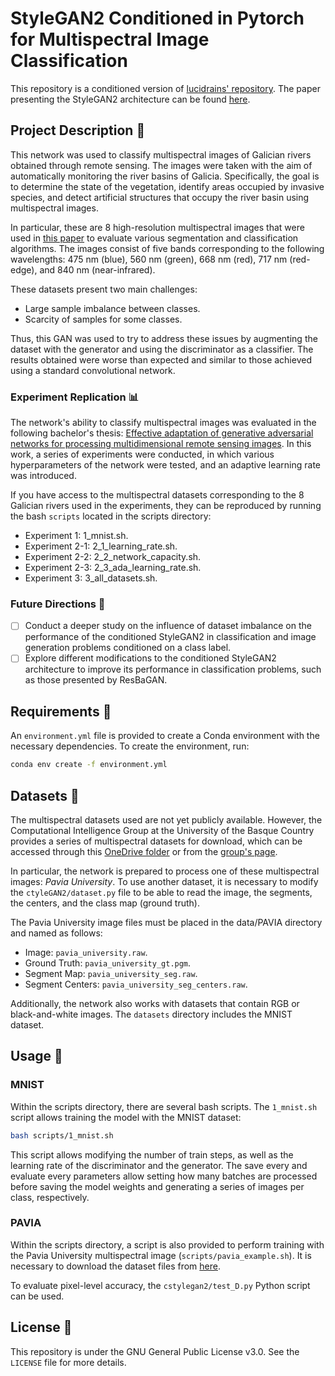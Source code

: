 <!--
SPDX-FileCopyrightText: 2024, Antón Gómez López

SPDX-License-Identifier: GPL-3.0-or-later
-->

# StyleGAN2 Conditioned in Pytorch for Multispectral Image Classification

This repository is a conditioned version of [lucidrains' repository](https://github.com/lucidrains/stylegan2-pytorch). The paper presenting the StyleGAN2 architecture can be found [here](https://arxiv.org/abs/1912.04958).

## Project Description :ledger:

This network was used to classify multispectral images of Galician rivers obtained through remote sensing. The images were taken with the aim of automatically monitoring the river basins of Galicia. Specifically, the goal is to determine the state of the vegetation, identify areas occupied by invasive species, and detect artificial structures that occupy the river basin using multispectral images.

In particular, these are 8 high-resolution multispectral images that were used in [this paper](https://www.mdpi.com/2072-4292/13/14/2687) to evaluate various segmentation and classification algorithms. The images consist of five bands corresponding to the following wavelengths: 475 nm (blue), 560 nm (green), 668 nm (red), 717 nm (red-edge), and 840 nm (near-infrared).

These datasets present two main challenges:

- Large sample imbalance between classes.
- Scarcity of samples for some classes.

Thus, this GAN was used to try to address these issues by augmenting the dataset with the generator and using the discriminator as a classifier. The results obtained were worse than expected and similar to those achieved using a standard convolutional network.

### Experiment Replication :bar_chart:

The network's ability to classify multispectral images was evaluated in the following bachelor's thesis: [Effective adaptation of generative adversarial networks for processing multidimensional remote sensing images](https://nubeusc-my.sharepoint.com/:b:/g/personal/anton_gomez_lopez_rai_usc_es/EbY99we4GYRIsw4A0Zq3nhEBSVcDZ19kQSEA426UbsMTBg?e=Rk6hR8). In this work, a series of experiments were conducted, in which various hyperparameters of the network were tested, and an adaptive learning rate was introduced.

If you have access to the multispectral datasets corresponding to the 8 Galician rivers used in the experiments, they can be reproduced by running the bash `scripts` located in the scripts directory:

- Experiment 1: 1_mnist.sh.
- Experiment 2-1: 2_1_learning_rate.sh.
- Experiment 2-2: 2_2_network_capacity.sh.
- Experiment 2-3: 2_3_ada_learning_rate.sh.
- Experiment 3: 3_all_datasets.sh.

### Future Directions :telescope:

- [ ] Conduct a deeper study on the influence of dataset imbalance on the performance of the conditioned StyleGAN2 in classification and image generation problems conditioned on a class label.
- [ ] Explore different modifications to the conditioned StyleGAN2 architecture to improve its performance in classification problems, such as those presented by ResBaGAN.

## Requirements :page_with_curl:

An `environment.yml` file is provided to create a Conda environment with the necessary dependencies. To create the environment, run:

```bash
conda env create -f environment.yml
```

## Datasets :file_folder:

The multispectral datasets used are not yet publicly available. However, the Computational Intelligence Group at the University of the Basque Country provides a series of multispectral datasets for download, which can be accessed through this [OneDrive folder](https://nubeusc-my.sharepoint.com/personal/anton_gomez_lopez_rai_usc_es/_layouts/15/onedrive.aspx?sw=bypass&bypassReason=abandoned&id=%2Fpersonal%2Fanton%5Fgomez%5Flopez%5Frai%5Fusc%5Fes%2FDocuments%2FTFG%2FStyleGAN2%2Dcondicionada%2Dclasificacion%2Fdata%2FPAVIA&ga=1) or from the [group's page](https://www.ehu.eus/ccwintco/index.php/Hyperspectral_Remote_Sensing_Scenes).

In particular, the network is prepared to process one of these multispectral images: _Pavia University_. To use another dataset, it is necessary to modify the `ctyleGAN2/dataset.py` file to be able to read the image, the segments, the centers, and the class map (ground truth).

The Pavia University image files must be placed in the data/PAVIA directory and named as follows:

- Image: `pavia_university.raw`.
- Ground Truth: `pavia_university_gt.pgm`.
- Segment Map: `pavia_university_seg.raw`.
- Segment Centers: `pavia_university_seg_centers.raw`.

Additionally, the network also works with datasets that contain RGB or black-and-white images. The `datasets` directory includes the MNIST dataset.

## Usage :wrench:

### MNIST

Within the scripts directory, there are several bash scripts. The `1_mnist.sh` script allows training the model with the MNIST dataset:

```bash
bash scripts/1_mnist.sh
```

This script allows modifying the number of train steps, as well as the learning rate of the discriminator and the generator. The save every and evaluate every parameters allow setting how many batches are processed before saving the model weights and generating a series of images per class, respectively.

### PAVIA

Within the scripts directory, a script is also provided to perform training with the Pavia University multispectral image (`scripts/pavia_example.sh`). It is necessary to download the dataset files from [here](https://nubeusc-my.sharepoint.com/personal/anton_gomez_lopez_rai_usc_es/_layouts/15/onedrive.aspx?view=0&id=%2Fpersonal%2Fanton%5Fgomez%5Flopez%5Frai%5Fusc%5Fes%2FDocuments%2FTFG%2FStyleGAN2%2Dcondicionada%2Dclasificacion%2Fdata%2FPAVIA).

To evaluate pixel-level accuracy, the `cstylegan2/test_D.py` Python script can be used.

## License :memo:

This repository is under the GNU General Public License v3.0. See the `LICENSE` file for more details.
